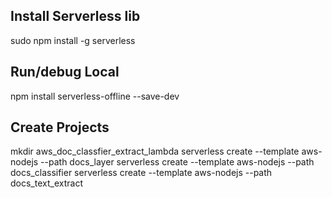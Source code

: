 ## Install Serverless lib
sudo npm install -g serverless

## Run/debug Local
npm install serverless-offline --save-dev

## Create Projects
mkdir aws_doc_classfier_extract_lambda
serverless create --template aws-nodejs --path docs_layer
serverless create --template aws-nodejs --path docs_classifier
serverless create --template aws-nodejs --path docs_text_extract